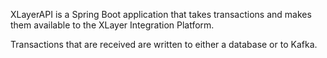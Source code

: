 XLayerAPI is a Spring Boot application that takes transactions and makes them available to the XLayer Integration Platform.

Transactions that are received are written to either a database or to Kafka.